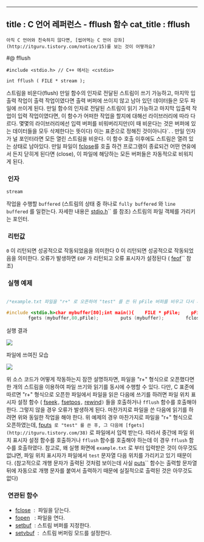 ----------------
title : C 언어 레퍼런스 - fflush 함수
cat_title :  fflush
--------------



```warning
아직 C 언어와 친숙하지 않다면, [씹어먹는 C 언어 강좌](http://itguru.tistory.com/notice/15)를 보는 것이 어떻까요?

```

#@ fflush

```info
#include <stdio.h> // C++ 에서는 <cstdio>

int fflush ( FILE * stream );
```

스트림을 비운다(flush)
만일 함수의 인자로 전달된 스트림이 쓰기 가능하고, 마지막 입출력 작업이 출력 작업이였다면 출력 버퍼에 쓰이지 않고 남아 있던 데이터들은 모두 파일에 쓰이게 된다.
만일 함수의 인자로 전달된 스트림이 읽기 가능하고 마지막 입출력 작업이 입력 작업이였다면, 이 함수가 어떠한 작업을 할지에 대해선 라이브러리에 따라 다르다. 몇몇의 라이브러리에선 입력 버퍼를 비워버리지만(이 때 비운다는 것은 버퍼에 있는 데이터들을 모두 삭제한다는 뜻이다) 이는 표준으로 정해진 것이아니다`. .
만일 인자가 널 포인터라면 모든 열린 스트림을 비운다.
이 함수 호출 이후에도 스트림은 열려 있는 상태로 남아있다.
만일 파일이 [fclose](http://itguru.tistory.com/54)를 호출 하건 프로그램이 종료되건 어떤 연유에서 든지 닫히게 된다면 (close), 이 파일에 해당하는 모든 버퍼들은 자동적으로 비워지게 된다.



###  인자

`stream`

작업을 수행할 `buffered` (스트림의 상태 중 하나로 `fully buffered` 와 `line buffered` 를 일컫는다. 자세한 내용은 [stdio.h](http://itguru.tistory.com/34)`` 를 참조) 스트림의 파일 객체를 가리키는 포인터.

###  리턴값

`0` 이 리턴되면 성공적으로 작동되었음을 의미한다 0 이 리턴되면 성공적으로 작동되었음을 의미한다.
오류가 발생하면 `EOF` 가 리턴되고 오류 표시자가 설정된다 ( [feof](http://itguru.tistory.com/51)`` 참조)

###  실행 예제


```cpp

/*example.txt 파일을 "r+" 로 오픈하여 "test" 를 쓴 뒤 pFile 버퍼를 비우고 다시 파일로 부터 읽어온다.이 예제는 http://www.cplusplus.com/reference/clibrary/cstdio/fflush/에서 가져왔습니다.*/

#include <stdio.h>char mybuffer[80];int main(){    FILE * pFile;    pFile = fopen ("example.txt","r+");    if (pFile == NULL) perror ("Error opening file");    else {        fputs ("test",pFile);        fflush(pFile);
        fgets (mybuffer,80,pFile);        puts (mybuffer);        fclose (pFile);        return 0;    }}
```



실행 결과


![](http://img1.daumcdn.net/thumb/R1920x0/?fname=http%3A%2F%2Fcfile10.uf.tistory.com%2Fimage%2F202412114B725620428B8C)

파일에 쓰여진 모습


![](http://img1.daumcdn.net/thumb/R1920x0/?fname=http%3A%2F%2Fcfile25.uf.tistory.com%2Fimage%2F1560F8134B725637318657)

위 소스 코드가 어떻게 작동하는지 잠깐 설명하자면, 파일을 "r+" 형식으로 오픈했다면 한 개의 스트림을 이용하여 파일 쓰기와 읽기를 동시에 수행할 수 있다. 다만, C 표준에 따르면 "r+" 형식으로 오픈한 파일에서 파일을 읽은 다음에 쓰기를 하려면 파일 위치 표시자 설정 함수 ( [fseek](http://itguru.tistory.com/72)`,` [fsetpos](http://itguru.tistory.com/73)`,` [rewind](http://itguru.tistory.com/75)`)` 들을 호출하거나 `fflush` 함수를 호출해야 한다. 그렇지 않을 경우 오류가 발생하게 된다. 마찬가지로 파일을 쓴 다음에 읽기를 하려면 위와 동일한 작업을 해야 한다. 위 예제의 경우 마찬가지로 파일을 "r+" 형식으로 오픈하였는데, [fputs](http://itguru.tistory.com/40)`` 로 "test" 를 쓴 후, 그 다음에 [fgets](http://itguru.tistory.com/38)`` 로 파일에서 입력 받는다. 따라서 중간에 파일 위치 표시자 설정 함수를 호출하거나 `fflush` 함수를 호출해야 하는데 이 경우 `fflush` 함수를 호출하였다.
참고로, 왜 실행 화면에 `example.txt` 로 부터 입력받은 것이 아무것도 없냐면, 파일 위치 표시자가 파일에서 `test` 문자열 다음 위치를 가리키고 있기 때문이다. (참고적으로 개행 문자가 출력된 것처럼 보이는데 사실 [puts](http://itguru.tistory.com/48)`` 함수는 출력할 문자열 뒤에 자동으로 개행 문자를 붙여서 출력하기 때문에 실질적으로 출력된 것은 아무것도 없다)



###  연관된 함수

*  [fclose](http://itguru.tistory.com/54)  :  파일을 닫는다.
*  [fopen](http://itguru.tistory.com/58)   : 파일을 연다.
*  [setbuf](http://itguru.tistory.com/61)  : 스트림 버퍼를 지정한다.
*  [setvbuf](http://itguru.tistory.com/62)  :  스트림 버퍼링 모드를 설정한다.

